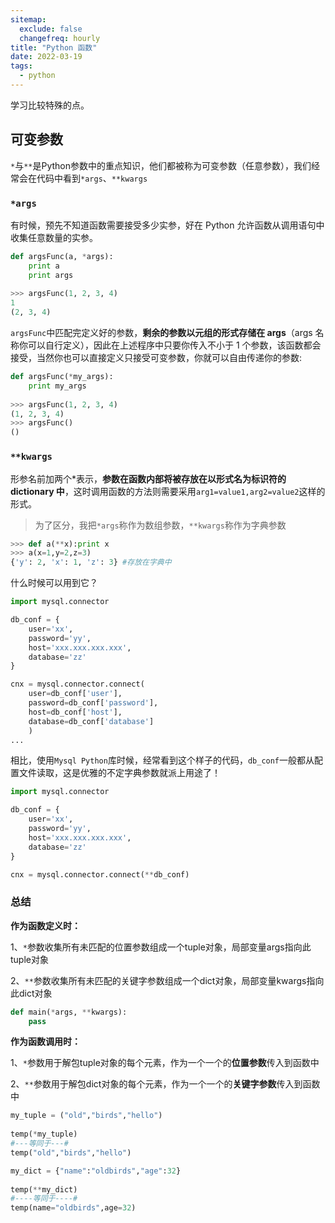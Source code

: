 ```yaml
---
sitemap:
  exclude: false
  changefreq: hourly
title: "Python 函数"
date: 2022-03-19
tags:
  - python
---
```


学习比较特殊的点。

## 可变参数

`*`与`**`是Python参数中的重点知识，他们都被称为可变参数（任意参数），我们经常会在代码中看到`*args`、`**kwargs`

### `*args`

有时候，预先不知道函数需要接受多少实参，好在 Python 允许函数从调用语句中收集任意数量的实参。

```py
def argsFunc(a, *args):
	print a
	print args
	
>>> argsFunc(1, 2, 3, 4)
1
(2, 3, 4)
```

`argsFunc`中匹配完定义好的参数，**剩余的参数以元组的形式存储在 args**（args 名称你可以自行定义），因此在上述程序中只要你传入不小于 1 个参数，该函数都会接受，当然你也可以直接定义只接受可变参数，你就可以自由传递你的参数:

```py
def argsFunc(*my_args):
	print my_args
	
>>> argsFunc(1, 2, 3, 4)
(1, 2, 3, 4)
>>> argsFunc()
()
```

### `**kwargs`

形参名前加两个*表示，**参数在函数内部将被存放在以形式名为标识符的 dictionary 中**，这时调用函数的方法则需要采用`arg1=value1,arg2=value2`这样的形式。

> 为了区分，我把`*args`称作为数组参数，`**kwargs`称作为字典参数

```py
>>> def a(**x):print x
>>> a(x=1,y=2,z=3)
{'y': 2, 'x': 1, 'z': 3} #存放在字典中
```

什么时候可以用到它？

```py
import mysql.connector  

db_conf = {
	user='xx',
	password='yy', 
	host='xxx.xxx.xxx.xxx',
	database='zz'
}

cnx = mysql.connector.connect(
	user=db_conf['user'],
	password=db_conf['password'], 
	host=db_conf['host'],
	database=db_conf['database']
	)
...
```

相比，使用`Mysql Python`库时候，经常看到这个样子的代码，`db_conf`一般都从配置文件读取，这是优雅的不定字典参数就派上用途了！

```python
import mysql.connector  

db_conf = {
	user='xx',
	password='yy', 
	host='xxx.xxx.xxx.xxx',
	database='zz'
}

cnx = mysql.connector.connect(**db_conf)
```

### 总结

**作为函数定义时：**

1、`*`参数收集所有未匹配的位置参数组成一个tuple对象，局部变量args指向此tuple对象

2、`**`参数收集所有未匹配的关键字参数组成一个dict对象，局部变量kwargs指向此dict对象

```py
def main(*args, **kwargs):
    pass
```

**作为函数调用时：**

1、`*`参数用于解包tuple对象的每个元素，作为一个一个的**位置参数**传入到函数中

2、`**`参数用于解包dict对象的每个元素，作为一个一个的**关键字参数**传入到函数中

```py
my_tuple = ("old","birds","hello")
 
temp(*my_tuple)
#---等同于---#
temp("old","birds","hello")
```

```py
my_dict = {"name":"oldbirds","age":32}
 
temp(**my_dict)
#----等同于----#
temp(name="oldbirds",age=32)
```




